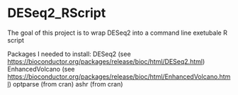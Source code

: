 # DESeq2_RScript
The goal of this project is to wrap DESeq2 into a command line exetubale R script


Packages I needed to install:
DESeq2  (see https://bioconductor.org/packages/release/bioc/html/DESeq2.html)
EnhancedVolcano (see https://bioconductor.org/packages/release/bioc/html/EnhancedVolcano.html)
optparse (from cran)
ashr (from cran)